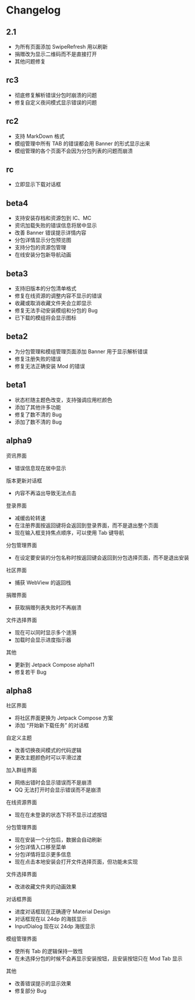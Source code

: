 # Changelog

## 2.1

- 为所有页面添加 SwipeRefresh 用以刷新
- 捐赠改为显示二维码而不是直接打开
- 其他问题修复

## rc3

- 彻底修复解析错误分包时崩溃的问题
- 修复自定义夜间模式显示错误的问题

## rc2

- 支持 MarkDown 格式
- 模组管理中所有 TAB 的错误都会用 Banner 的形式显示出来
- 模组管理的各个页面不会因为分包列表的问题而崩溃

## rc

- 立即显示下载对话框

## beta4

- 支持安装存档和资源包到 IC、MC
- 资讯加载失败的错误信息将居中显示
- 改善 Banner 错误提示详情内容
- 分包详情显示分包预览图
- 支持分包的资源包管理
- 在线安装分包新导航动画

## beta3

- 支持旧版本的分包清单格式
- 修复在线资源的调整内容不显示的错误
- 收藏或取消收藏文件夹会立即显示
- 修复无法手动安装模组和分包的 Bug
- 已下载的模组将会显示图标

## beta2

- 为分包管理和模组管理页面添加 Banner 用于显示解析错误
- 修复注册失败的错误
- 修复无法正确安装 Mod 的错误

## beta1

- 状态栏随主题色改变，支持强调应用栏颜色
- 添加了其他许多功能  
- 修复了数不清的 Bug
- 添加了数不清的 Bug

## alpha9

资讯界面
- 错误信息现在居中显示

版本更新对话框
- 内容不再溢出导致无法点击

登录界面
- 减缓齿轮转速
- 在注册界面按返回键将会返回到登录界面，而不是退出整个页面
- 现在输入框支持焦点顺序，可以使用 Tab 键导航

分包管理界面
- 在设定要安装的分包名称时按返回键会返回到分包选择页面，而不是退出安装

社区界面
- 捕获 WebView 的返回栈

捐赠界面
- 获取捐赠列表失败时不再崩溃

文件选择界面
- 现在可以同时显示多个涟漪
- 加载时会显示进度指示器

其他
- 更新到 Jetpack Compose alpha11
- 修复若干 Bug

## alpha8

社区界面
- 将社区界面更换为 Jetpack Compose 方案
- 添加 “开始新下载任务” 的对话框

自定义主题
- 改善切换夜间模式的代码逻辑
- 更改主题颜色时可以平滑过渡

加入群组界面
- 网络出错时会显示错误而不是崩溃
- QQ 无法打开时会显示错误而不是崩溃

在线资源界面
- 现在在未登录的状态下将不显示过滤按钮

分包管理界面
- 现在安装一个分包后，数据会自动刷新
- 分包详情入口移至菜单
- 分包详情将显示更多信息
- 现在点击本地安装会打开文件选择页面，但功能未实现

文件选择界面
- 改进收藏文件夹的动画效果

对话框界面
- 进度对话框现在正确遵守 Material Design
- 对话框现在以 24dp 的海拔显示
- InputDialog 现在以 24dp 海拔显示

模组管理界面
- 使所有 Tab 的逻辑保持一致性
- 在未选择分包的时候不会再显示安装按钮，且安装按钮只在 Mod Tab 显示

其他
- 改善错误提示的显示效果
- 修复部分 Bug
